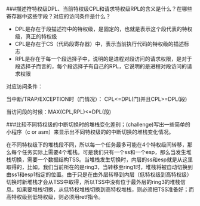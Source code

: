 ###描述符特权级DPL、当前特权级CPL和请求特权级RPL的含义是什么？在哪些寄存器中这些字段？对应的访问条件是什么？ 
-	DPL是存在于段描述符中的特权级，是固定的，也就是表示这个段代表的特权级，真正的特权级
-	CPL是存在于CS（代码段寄存器）中，表示当前执行代码的特权级的描述标志
-	RPL是存在于每一个段选择子中，说明的是进程对段访问的请求权限，是对于段选择子而言的，每个段选择子有自己的RPL，它说明的是进程对段访问的请求权限

对应访问条件：

当中断/TRAP/EXCEPTION时（门情况）：
CPL<=DPL(门)并且CPL>=DPL(段)

当访问段的时候：MAX(CPL,RPL)<=DPL(段)


###比较不同特权级的中断切换时的堆栈变化差别；(challenge)写出一些简单的小程序（c or asm）来显示出不同特权级的的中断切换的堆栈变化情况。

在不同特权级下的堆栈段不同，所以每一个任务最多可能在4个特权级间转移，那么每个任务实际上需要4个堆栈。可是我们只有一个ss和一个esp，那么当发生堆栈切换，需要一个数据结构TSS。当堆栈发生切换时，内层的ss和esp就是从这里取得的，比如，我们当前所在的是ring3，当转移至ring1时，堆栈将被自动切换到由ss1和esp1指定的位置。由于只是在由外层转移到内层（低特权级到高特权级）切换时新堆栈才会从TSS中取得，所以TSS中没有位于最外层的ring3的堆栈信息。如果要堆栈切换，从低特权堆栈切换到高特权堆栈，则必须把TSS准备好；而高特权级到低特权级，则必须用retf指令。
